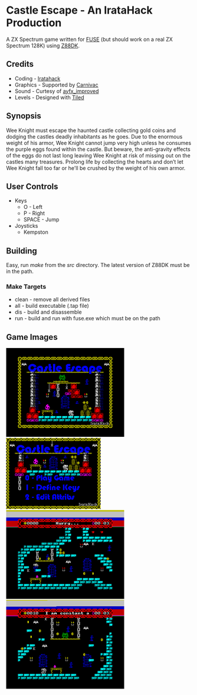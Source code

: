 # Castle Escape - An IrataHack Production
A ZX Spectrum game written for [FUSE](https://en.wikipedia.org/wiki/Fuse_(emulator)) (but should work on a real ZX Spectrum 128K) using [Z88DK](https://en.wikipedia.org/wiki/Z88DK).

## Credits
* Coding - [Iratahack](mailto:iratahack@digitalxfer.com)
* Graphics - Supported by [Carnivac](https://zxart.ee/eng/authors/c/carnivac/)
* Sound - Curtesy of [ayfx_improved](https://github.com/Threetwosevensixseven/ayfxedit-improved)
* Levels - Designed with [Tiled](https://www.mapeditor.org/)

## Synopsis
Wee Knight must escape the haunted castle collecting gold coins and dodging the castles deadly inhabitants as he goes. Due to the enormous weight of his armor, Wee Knight cannot jump very high unless he consumes the purple eggs found within the castle. But beware, the anti-gravity effects of the eggs do not last long leaving Wee Knight at risk of missing out on the castles many treasures. Prolong life by collecting the hearts and don’t let Wee Knight fall too far or he'll be crushed by the weight of his own armor.

## User Controls
* Keys
  * O - Left
  * P - Right
  * SPACE - Jump
* Joysticks
  * Kempston

## Building
Easy, run _make_ from the _src_ directory. The latest version of Z88DK must be in the path.

### Make Targets
* clean - remove all derived files
* all - build executable (.tap file)
* dis - build and disassemble
* run - build and run with fuse.exe which must be on the path

## Game Images
![Title](assets/title.png)
![Main Menu](assets/mainmenu.png)
![Level 1](assets/level1.png)
![Level 2](assets/level2.png)
